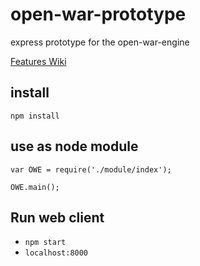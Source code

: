 # open-war-prototype
express prototype for the open-war-engine
 
[Features Wiki](https://github.com/hayesmaker/open-war-prototype/wiki/Features)

## install
`npm install`

## use as node module

```
var OWE = require('./module/index');

OWE.main();
```

## Run web client
- `npm start`
- `localhost:8000`
